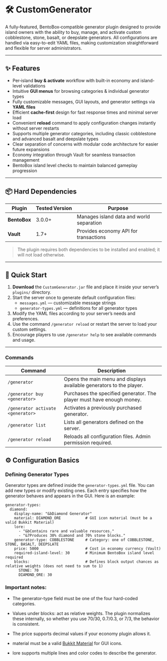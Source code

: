 # 🛠️ CustomGenerator

A fully‑featured, BentoBox‑compatible generator plugin designed to provide island owners with the ability to buy, manage, and activate custom cobblestone, stone, basalt, or deepslate generators. All configurations are handled via easy-to-edit YAML files, making customization straightforward and flexible for server administrators.

---

## ✨ Features

* Per‑island **buy & activate** workflow with built-in economy and island-level validations  
* Intuitive **GUI menus** for browsing categories & individual generator types  
* Fully customizable messages, GUI layouts, and generator settings via **YAML files**  
* Efficient **cache-first** design for fast response times and minimal server load  
* Convenient **reload** command to apply configuration changes instantly without server restarts  
* Supports multiple generator categories, including classic cobblestone and advanced basalt and deepslate types  
* Clear separation of concerns with modular code architecture for easier future expansions  
* Economy integration through Vault for seamless transaction management  
* BentoBox island level checks to maintain balanced gameplay progression  

---

## 📦 Hard Dependencies

| Plugin       | Tested Version   | Purpose                              |
|--------------|------------------|-------------------------------------|
| **BentoBox** | 3.0.0+          | Manages island data and world separation |
| **Vault**    | 1.7+             | Provides economy API for transactions |

> The plugin requires both dependencies to be installed and enabled; it will not load otherwise.

---

## 🚀 Quick Start

1. **Download** the `CustomGenerator.jar` file and place it inside your server’s `plugins/` directory.  
2. Start the server once to generate default configuration files:  
   * `messages.yml` — customizable message strings   
   * `generator-types.yml` — definitions for all generator types  
3. Modify the YAML files according to your server’s needs and preferences.  
4. Use the command `/generator reload` or restart the server to load your custom settings.  
5. Encourage players to use `/generator help` to see available commands and usage.  

---

### Commands

| Command | Description |
|---------|-------------|
| `/generator` | Opens the main menu and displays available generators to the player. |
| `/generator buy <generator>` | Purchases the specified generator. The player must have enough money. |
| `/generator activate <generator>` | Activates a previously purchased generator. |
| `/generator list` | Lists all generators defined on the server. |
| `/generator reload` | Reloads all configuration files. Admin permission required. |

## ⚙️ Configuration Basics

### Defining Generator Types
Generator types are defined inside the `generator-types.yml` file. You can add new types or modify existing ones. Each entry specifies how the generator behaves and appears in the GUI. Here is an example:


```
generator-types:
  diamond:
    display-name: "&bDiamond Generator"
    material: DIAMOND_ORE           # GUI icon material (must be a valid Bukkit Material)
    lore:
      - "&bContains rare and valuable resources."
      - "&7Produces 30% diamond and 70% stone blocks."
    generator-type: COBBLESTONE     # Category: one of COBBLESTONE, STONE, BASALT, DEEPSLATE
    price: 5000                     # Cost in economy currency (Vault)
    required-island-level: 30       # Minimum BentoBox island level required
    blocks:                         # Defines block output chances as relative weights (does not need to sum to 1)
      STONE: 70
      DIAMOND_ORE: 30
```
### Important notes:

* The generator-type field must be one of the four hard-coded categories.

* Values under blocks: act as relative weights. The plugin normalizes these internally, so whether you use 70/30, 0.7/0.3, or 7/3, the behavior is consistent.

* The price supports decimal values if your economy plugin allows it.

* material must be a valid [Bukkit Material](https://hub.spigotmc.org/javadocs/bukkit/org/bukkit/Material.html) for GUI icons.

* lore supports multiple lines and color codes to describe the generator.
